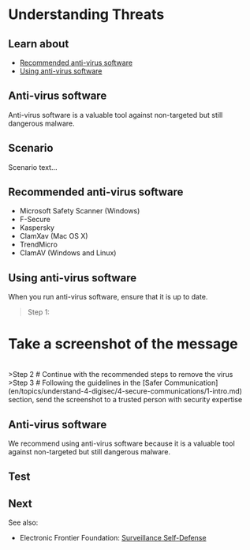 # Understanding Threats
## Learn about

- [Recommended anti-virus software](en/topics/practice-2-planning/1-threats/3-1-learn.md)
- [Using anti-virus software](en/topics/practice-2-planning/1-threats/3-2-learn.md)



## Anti-virus software

Anti-virus software is a valuable tool against non-targeted but still dangerous malware.



## Scenario

Scenario text...


## Recommended anti-virus software

- Microsoft Safety Scanner (Windows)
- F-Secure
- Kaspersky
- ClamXav (Mac OS X)
- TrendMicro
- ClamAV (Windows and Linux)



## Using anti-virus software

When you run anti-virus software, ensure that it is up to date.
<br>
>Step 1:
# Take a screenshot of the message

<br>
>Step 2
# Continue with the recommended steps to remove the virus

<br>
>Step 3
# Following the guidelines in the [Safer Communication](en/topics/understand-4-digisec/4-secure-communications/1-intro.md) section, send the screenshot to a trusted person with security expertise



## Anti-virus software

We recommend using anti-virus software because it is a valuable tool against non-targeted but still dangerous malware.



## Test




## Next

See also:
* Electronic Frontier Foundation: [Surveillance Self-Defense](https://ssd.eff.org/en/module/introduction-threat-modeling)



